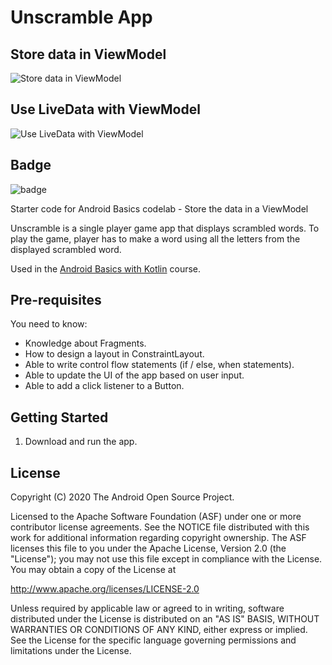 Unscramble App
===================================

## Store data in ViewModel
![Store data in ViewModel](https://github.com/DuKyHan/Lesson-8-App-architecture-UI-layer-/assets/87019372/53540b78-5fcd-469e-9c24-c2c9ceb89b23)

## Use LiveData with ViewModel

![Use LiveData with ViewModel](https://github.com/DuKyHan/Lesson-8-App-architecture-UI-layer-/assets/87019372/63af46a9-3182-4974-a6d9-0277772c2126)

## Badge
![badge](https://github.com/DuKyHan/Lesson-8-App-architecture-UI-layer-/assets/87019372/94ef484b-ca7f-4500-875e-375be188d6e2)





Starter code for Android Basics codelab - Store the data in a ViewModel

Unscramble is  a single player game app that displays scrambled words. To play the game, player has
to make a word using all the letters from the displayed scrambled word.

Used in the [Android Basics with Kotlin](https://developer.android.com/courses/android-basics-kotlin/course) course.


Pre-requisites
--------------

You need to know:
- Knowledge about Fragments.
- How to design a layout in ConstraintLayout.
- Able to write control flow statements (if / else, when statements).
- Able to update the UI of the app based on user input.
- Able to add a click listener to a Button.


Getting Started
---------------

1. Download and run the app.

License
-------

Copyright (C) 2020 The Android Open Source Project.

Licensed to the Apache Software Foundation (ASF) under one or more contributor
license agreements.  See the NOTICE file distributed with this work for
additional information regarding copyright ownership.  The ASF licenses this
file to you under the Apache License, Version 2.0 (the "License"); you may not
use this file except in compliance with the License.  You may obtain a copy of
the License at

  http://www.apache.org/licenses/LICENSE-2.0

Unless required by applicable law or agreed to in writing, software
distributed under the License is distributed on an "AS IS" BASIS, WITHOUT
WARRANTIES OR CONDITIONS OF ANY KIND, either express or implied.  See the
License for the specific language governing permissions and limitations under
the License.

